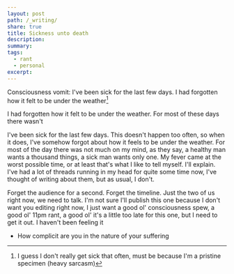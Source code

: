 ```yaml
---
layout: post
path: /_writing/
share: true
title: Sickness unto death
description: 
summary: 
tags:
  - rant
  - personal
excerpt: 
---
```


Consciousness vomit: I've been sick for the last few days. I had forgotten how it felt to be under the weather[^1]



I had forgotten how it felt to be under the weather. For most of these days there wasn't 


I've been sick for the last few days. This doesn't happen too often, so when it does, I've somehow forgot about how it feels to be under the weather. For most of the day there was not much on my mind, as they say, a healthy man wants a thousand things, a sick man wants only one. My fever came at the worst possible time, or at least that's what I like to tell myself. I'll explain. I've had a lot of threads running in my head for quite some time now, I've thought of writing about them, but as usual, I don't. 

[^1]: I guess I don't really get sick that often, must be because I'm a pristine specimen (heavy sarcasm) 

Forget the audience for a second. Forget the timeline. Just the two of us right now, we need to talk. I'm not sure I'll publish this one because I don't want you editing right now, I just want a good ol' consciousness spew, a good ol' 11pm rant, a good ol' it's a little too late for this one, but I need to get it out. I haven't been feeling it


- How complicit are you in the nature of your suffering

